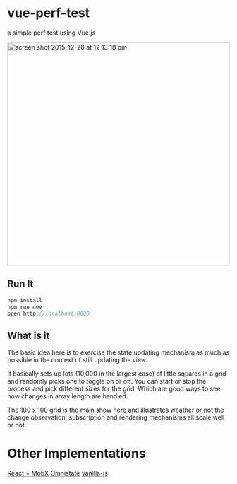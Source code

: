 # vue-perf-test
a simple perf test using Vue.js

<img width="504" alt="screen shot 2015-12-20 at 12 13 18 pm" src="https://cloud.githubusercontent.com/assets/232036/11919264/5ba5634a-a713-11e5-8179-b06030b16dbd.png">


## Run It
 ```js
 npm install
 npm run dev
 open http://localhost:8080
 ```
## What is it
The basic idea here is to exercise the state updating mechanism as much as possible in the context of still updating the view.

It basically sets up lots (10,000 in the largest case) of little squares in a grid and randomly picks one to toggle on or off.
You can start or stop the process and pick different sizes for the grid. Which are good ways to see how changes in array length are handled.

The 100 x 100 grid is the main show here and illustrates weather or not the change observation, subscription and rendering mechanisms all scale well or not.

# Other Implementations
 [React + MobX](https://github.com/andrewluetgers/mobx-react-perf-test)
 [Omnistate](https://github.com/andrewluetgers/omnistate)
 [vanilla-js](http://jsfiddle.net/zme8f7k8/5/)